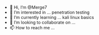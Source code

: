 - 👋 Hi, I’m @Merge7
- 👀 I’m interested in ... penetration testing
- 🌱 I’m currently learning ... kali linux basics 
- 💞️ I’m looking to collaborate on ...
- 📫 How to reach me ...

<!---
Merge7/Merge7 is a ✨ special ✨ repository because its `README.md` (this file) appears on your GitHub profile.
You can click the Preview link to take a look at your changes.
--->
